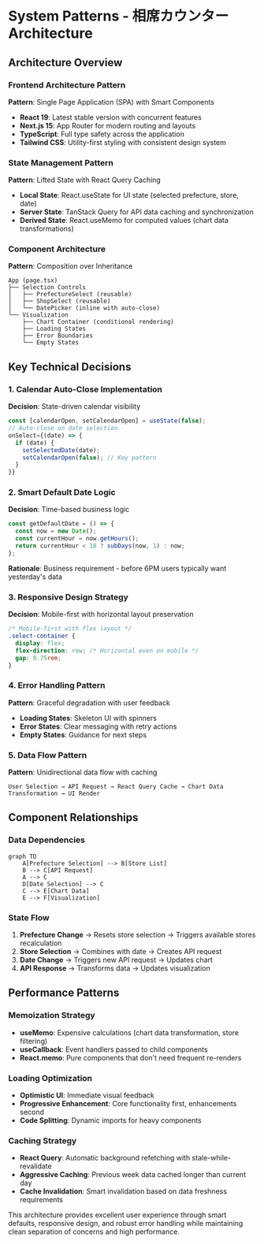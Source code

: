 # System Patterns - 相席カウンター Architecture

## Architecture Overview

### Frontend Architecture Pattern
**Pattern**: Single Page Application (SPA) with Smart Components
- **React 19**: Latest stable version with concurrent features
- **Next.js 15**: App Router for modern routing and layouts
- **TypeScript**: Full type safety across the application
- **Tailwind CSS**: Utility-first styling with consistent design system

### State Management Pattern
**Pattern**: Lifted State with React Query Caching
- **Local State**: React.useState for UI state (selected prefecture, store, date)
- **Server State**: TanStack Query for API data caching and synchronization
- **Derived State**: React.useMemo for computed values (chart data transformations)

### Component Architecture
**Pattern**: Composition over Inheritance

```
App (page.tsx)
├── Selection Controls
│   ├── PrefectureSelect (reusable)
│   ├── ShopSelect (reusable)
│   └── DatePicker (inline with auto-close)
└── Visualization
    ├── Chart Container (conditional rendering)
    ├── Loading States
    ├── Error Boundaries
    └── Empty States
```

## Key Technical Decisions

### 1. Calendar Auto-Close Implementation
**Decision**: State-driven calendar visibility
```typescript
const [calendarOpen, setCalendarOpen] = useState(false);
// Auto-close on date selection
onSelect={(date) => {
  if (date) {
    setSelectedDate(date);
    setCalendarOpen(false); // Key pattern
  }
}}
```

### 2. Smart Default Date Logic
**Decision**: Time-based business logic
```typescript
const getDefaultDate = () => {
  const now = new Date();
  const currentHour = now.getHours();
  return currentHour < 18 ? subDays(now, 1) : now;
};
```
**Rationale**: Business requirement - before 6PM users typically want yesterday's data

### 3. Responsive Design Strategy
**Decision**: Mobile-first with horizontal layout preservation
```css
/* Mobile-first with flex layout */
.select-container {
  display: flex;
  flex-direction: row; /* Horizontal even on mobile */
  gap: 0.75rem;
}
```

### 4. Error Handling Pattern
**Pattern**: Graceful degradation with user feedback
- **Loading States**: Skeleton UI with spinners
- **Error States**: Clear messaging with retry actions
- **Empty States**: Guidance for next steps

### 5. Data Flow Pattern
**Pattern**: Unidirectional data flow with caching
```
User Selection → API Request → React Query Cache → Chart Data Transformation → UI Render
```

## Component Relationships

### Data Dependencies
```mermaid
graph TD
    A[Prefecture Selection] --> B[Store List]
    B --> C[API Request]
    A --> C
    D[Date Selection] --> C
    C --> E[Chart Data]
    E --> F[Visualization]
```

### State Flow
1. **Prefecture Change** → Resets store selection → Triggers available stores recalculation
2. **Store Selection** → Combines with date → Creates API request
3. **Date Change** → Triggers new API request → Updates chart
4. **API Response** → Transforms data → Updates visualization

## Performance Patterns

### Memoization Strategy
- **useMemo**: Expensive calculations (chart data transformation, store filtering)
- **useCallback**: Event handlers passed to child components
- **React.memo**: Pure components that don't need frequent re-renders

### Loading Optimization
- **Optimistic UI**: Immediate visual feedback
- **Progressive Enhancement**: Core functionality first, enhancements second
- **Code Splitting**: Dynamic imports for heavy components

### Caching Strategy
- **React Query**: Automatic background refetching with stale-while-revalidate
- **Aggressive Caching**: Previous week data cached longer than current day
- **Cache Invalidation**: Smart invalidation based on data freshness requirements

This architecture provides excellent user experience through smart defaults, responsive design, and robust error handling while maintaining clean separation of concerns and high performance.
